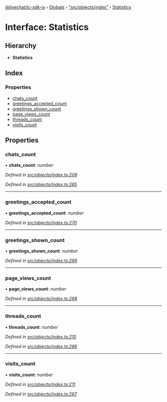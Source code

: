 [@livechat/lc-sdk-js](../README.md) › [Globals](../globals.md) › ["src/objects/index"](../modules/_src_objects_index_.md) › [Statistics](_src_objects_index_.statistics.md)

# Interface: Statistics

## Hierarchy

* **Statistics**

## Index

### Properties

* [chats_count](_src_objects_index_.statistics.md#chats_count)
* [greetings_accepted_count](_src_objects_index_.statistics.md#greetings_accepted_count)
* [greetings_shown_count](_src_objects_index_.statistics.md#greetings_shown_count)
* [page_views_count](_src_objects_index_.statistics.md#page_views_count)
* [threads_count](_src_objects_index_.statistics.md#threads_count)
* [visits_count](_src_objects_index_.statistics.md#visits_count)

## Properties

###  chats_count

• **chats_count**: *number*

*Defined in [src/objects/index.ts:209](https://github.com/livechat/lc-sdk-js/blob/3cb601c/src/objects/index.ts#L209)*

*Defined in [src/objects/index.ts:265](https://github.com/livechat/lc-sdk-js/blob/3cb601c/src/objects/index.ts#L265)*

___

###  greetings_accepted_count

• **greetings_accepted_count**: *number*

*Defined in [src/objects/index.ts:270](https://github.com/livechat/lc-sdk-js/blob/3cb601c/src/objects/index.ts#L270)*

___

###  greetings_shown_count

• **greetings_shown_count**: *number*

*Defined in [src/objects/index.ts:269](https://github.com/livechat/lc-sdk-js/blob/3cb601c/src/objects/index.ts#L269)*

___

###  page_views_count

• **page_views_count**: *number*

*Defined in [src/objects/index.ts:268](https://github.com/livechat/lc-sdk-js/blob/3cb601c/src/objects/index.ts#L268)*

___

###  threads_count

• **threads_count**: *number*

*Defined in [src/objects/index.ts:210](https://github.com/livechat/lc-sdk-js/blob/3cb601c/src/objects/index.ts#L210)*

*Defined in [src/objects/index.ts:266](https://github.com/livechat/lc-sdk-js/blob/3cb601c/src/objects/index.ts#L266)*

___

###  visits_count

• **visits_count**: *number*

*Defined in [src/objects/index.ts:211](https://github.com/livechat/lc-sdk-js/blob/3cb601c/src/objects/index.ts#L211)*

*Defined in [src/objects/index.ts:267](https://github.com/livechat/lc-sdk-js/blob/3cb601c/src/objects/index.ts#L267)*
